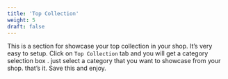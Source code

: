 ```yaml
---
title: 'Top Collection'
weight: 5
draft: false
---
```

This is a section for showcase your top collection in your shop. It’s very easy to setup. Click on `Top Collection` tab and you will get a category selection box . just select a category that you want to showcase from your shop. that’s it. Save this and enjoy.